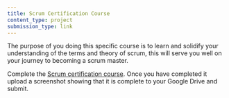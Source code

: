 ```yaml
---
title: Scrum Certification Course
content_type: project
submission_type: link
---
```


The purpose of you doing this specific course is to learn and solidify your understanding of the terms and theory of scrum, this will serve you well on your journey to becoming a scrum master.

Complete the [Scrum certification course](https://www.udemy.com/course/scrum-certification/). Once you have completed it upload a screenshot showing that it is complete to your Google Drive and submit.

